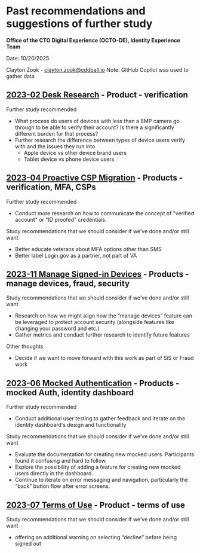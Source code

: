 # Past recommendations and suggestions of further study

**Office of the CTO Digital Experience (OCTO-DE), Identity Experience Team**

Date: 10/20/2025

Clayton Zook - clayton.zook@oddball.io
Note: GitHub Copilot was used to gather data

## [2023-02 Desk Research](https://github.com/department-of-veterans-affairs/va.gov-team/tree/e8f3f06171c9fd268bb0fd67823a05535d766553/products/identity/Research/2023-02%20Desk%20Research) - Product - verification  
Further study recommended
* What process do users of devices with less than a 8MP camera go through to be able to verify their account? Is there a significantly different burden for that process?  
* Further research the difference between types of device users verify with and the issues they run into  
  * Apple device vs other device brand users  
  * Tablet device vs phone device users

## [2023-04 Proactive CSP Migration](https://github.com/department-of-veterans-affairs/va.gov-team/blob/e8f3f06171c9fd268bb0fd67823a05535d766553/products/identity/Research/2023-04%20Proactive%20CSP%20Migration/2023-04%20Proactive%20CSP%20Migration%20research%20findings.md) - Products - verification, MFA, CSPs  

Further study recommended
* Conduct more research on how to communicate the concept of "verified account" or "ID proofed" credentials.

Study recommendations that we should consider if we’ve done and/or still want

* Better educate veterans about MFA options other than SMS  
* Better label Login.gov as a partner, not part of VA

## [2023-11 Manage Signed-in Devices](https://github.com/department-of-veterans-affairs/va.gov-team/tree/e8f3f06171c9fd268bb0fd67823a05535d766553/products/identity/Research/2023-11%20Manage%20Signed-in%20Devices) - Products - manage devices, fraud, security  
Study recommendations that we should consider if we’ve done and/or still want

* Research on how we might align how the “manage devices” feature can be leveraged to protect account security (alongside features like changing your password and etc.)  
* Gather metrics and conduct further research to identify future features

Other thoughts

* Decide if we want to move forward with this work as part of SiS or Fraud work


## [2023-06 Mocked Authentication](https://github.com/department-of-veterans-affairs/va.gov-team/tree/e8f3f06171c9fd268bb0fd67823a05535d766553/products/identity/Research/2023-06%20Mocked%20Authentication) - Products - mocked Auth, identity dashboard  
Further study recommended

* Conduct additional user testing to gather feedback and iterate on the identity dashboard's design and functionality

Study recommendations that we should consider if we’ve done and/or still want

* Evaluate the documentation for creating new mocked users. Participants found it confusing and hard to follow.  
* Explore the possibility of adding a feature for creating new mocked users directly in the dashboard.  
* Continue to iterate on error messaging and navigation, particularly the “back” button flow after error screens.


## [2023-07 Terms of Use](https://github.com/department-of-veterans-affairs/va.gov-team/blob/e8f3f06171c9fd268bb0fd67823a05535d766553/products/identity/Research/2023-07%20Terms%20of%20Use/2023-08%20Terms%20of%20use%20research%20findings.md) - Product - terms of use

Study recommendations that we should consider if we’ve done and/or still want
* offering an additional warning on selecting “decline” before being signed out
